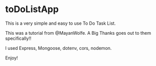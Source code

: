 # toDoListApp

This is a very simple and easy to use To Do Task List.

This was a tutorial from @MayanWolfe. A Big Thanks goes out to them specifically!!

I used Express, Mongoose, dotenv, cors, nodemon. 

Enjoy!
